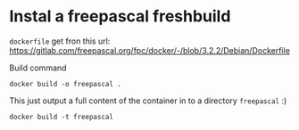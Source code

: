 # Instal a freepascal freshbuild

`dockerfile` get fron this url: https://gitlab.com/freepascal.org/fpc/docker/-/blob/3.2.2/Debian/Dockerfile

Build command

```
docker build -o freepascal .
```

This just output a full content of the container in to a directory `freepascal` :)


```
docker build -t freepascal
```
